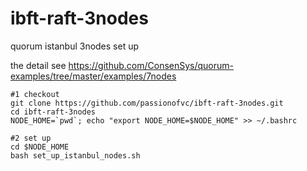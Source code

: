# ibft-raft-3nodes
quorum istanbul 3nodes set up

the detail see https://github.com/ConsenSys/quorum-examples/tree/master/examples/7nodes


```
#1 checkout
git clone https://github.com/passionofvc/ibft-raft-3nodes.git
cd ibft-raft-3nodes
NODE_HOME=`pwd`; echo "export NODE_HOME=$NODE_HOME" >> ~/.bashrc

#2 set up
cd $NODE_HOME
bash set_up_istanbul_nodes.sh
```
